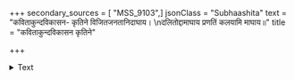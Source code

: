 +++
secondary_sources = [ "MSS_9103",]
jsonClass = "Subhaashita"
text = "कविताकुन्दविकासन- कृतिने विजितजनतानिदाघाय।  \nदलितोद्दामाघाय प्रणतिं कलयामि माघाय॥"
title = "कविताकुन्दविकासन कृतिने"

+++

<details><summary>Text</summary>

कविताकुन्दविकासन- कृतिने विजितजनतानिदाघाय।  
दलितोद्दामाघाय प्रणतिं कलयामि माघाय॥
</details>
